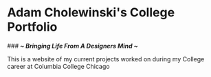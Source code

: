 # Adam Cholewinski's College Portfolio
<p align="center">

###*<b>  ~ Bringing Life From A Designers Mind ~       </b><br>*


This is a website of my current projects worked on during my
College career at Columbia College Chicago
